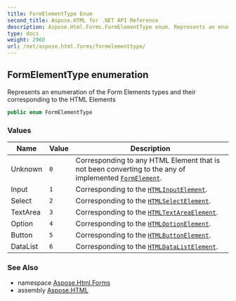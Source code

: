 ```yaml
---
title: FormElementType Enum
second_title: Aspose.HTML for .NET API Reference
description: Aspose.Html.Forms.FormElementType enum. Represents an enumeration of the Form Elements types and their corresponding to the HTML Elements
type: docs
weight: 2960
url: /net/aspose.html.forms/formelementtype/
---
```

## FormElementType enumeration

Represents an enumeration of the Form Elements types and their corresponding to the HTML Elements

```csharp
public enum FormElementType
```

### Values

| Name | Value | Description |
| --- | --- | --- |
| Unknown | `0` | Corresponding to any HTML Element that is not been converting to the any of implemented [`FormElement`](../formelement/). |
| Input | `1` | Corresponding to the [`HTMLInputElement`](../../aspose.html/htmlinputelement/). |
| Select | `2` | Corresponding to the [`HTMLSelectElement`](../../aspose.html/htmlselectelement/). |
| TextArea | `3` | Corresponding to the [`HTMLTextAreaElement`](../../aspose.html/htmltextareaelement/). |
| Option | `4` | Corresponding to the [`HTMLOptionElement`](../../aspose.html/htmloptionelement/). |
| Button | `5` | Corresponding to the [`HTMLButtonElement`](../../aspose.html/htmlbuttonelement/). |
| DataList | `6` | Corresponding to the [`HTMLDataListElement`](../../aspose.html/htmldatalistelement/). |

### See Also

* namespace [Aspose.Html.Forms](../../aspose.html.forms/)
* assembly [Aspose.HTML](../../)
